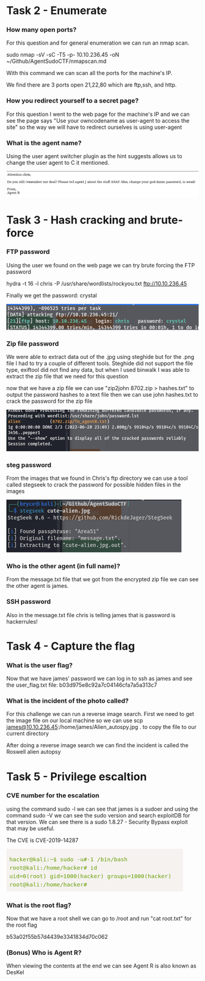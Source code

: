 # Task 2 - Enumerate

### How many open ports?

For this question and for general enumeration we can run an nmap scan.

sudo nmap -sV -sC -T5 -p- 10.10.236.45 -oN \~/Github/AgentSudoCTF/nmapscan.md

With this command we can scan all the ports for the machine's IP.

We find there are 3 ports open 21,22,80 which are ftp,ssh, and http.

### How you redirect yourself to a secret page?

For this question I went to the web page for the machine's IP and we can see the page says "Use your owncodename as user-agent to access the site" so the way we will have to redirect ourselves is using user-agent

### What is the agent name?

Using the user agent switcher plugin as the hint suggests allows us to change the user agent to C it mentioned.

![](username.png)

# Task 3 - Hash cracking and brute-force

### FTP password

Using the user we found on the web page we can try brute forcing the FTP password

hydra -t 16 -l chris -P /usr/share/wordlists/rockyou.txt ftp://10.10.236.45

Finally we get the password: crystal

![](ftppass.png)

### Zip file password

We were able to extract data out of the .jpg using steghide but for the .png file I had to try a couple of different tools. Steghide did not support the file type, exiftool did not find any data, but when I used binwalk I was able to extract the zip file that we need for this question

now that we have a zip file we can use "zip2john 8702.zip > hashes.txt" to output the password hashes to a text file then we can use john hashes.txt to crack the password for the zip file

![](zippass.png)

### steg password

From the images that we found in Chris's ftp directory we can use a tool called stegseek to crack the password for possible hidden files in the images

![](stegpass.png)

### Who is the other agent (in full name)?

From the message.txt file that we got from the encrypted zip file we can see the other agent is james.

### SSH password

Also in the message.txt file chris is telling james that is password is hackerrules!

# Task 4 - Capture the flag

### What is the user flag?

Now that we have james' password we can log in to ssh as james and see the user_flag.txt file: b03d975e8c92a7c04146cfa7a5a313c7

### What is the incident of the photo called?

For this challenge we can run a reverse image search. First we need to get the image file on our local machine so we can use scp james@10.10.236.45:/home/james/Alien_autospy.jpg . to copy the file to our current directory

After doing a reverse image search we can find the incident is called the Roswell alien autopsy

# Task 5 - Privilege escaltion

### CVE number for the escalation

using the command sudo -l we can see that james is a sudoer and using the command sudo -V we can see the sudo version and search exploitDB for that version. We can see there is a sudo 1.8.27 - Security Bypass exploit that may be useful.

The CVE is CVE-2019-14287

![](privesc.png)

### What is the root flag?

Now that we have a root shell we can go to /root and run "cat root.txt" for the root flag

b53a02f55b57d4439e3341834d70c062

### (Bonus) Who is Agent R?

When viewing the contents at the end we can see Agent R is also known as DesKel